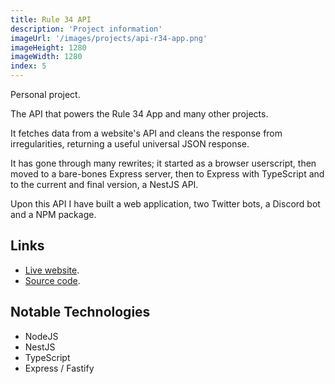 ```yaml
---
title: Rule 34 API
description: 'Project information'
imageUrl: '/images/projects/api-r34-app.png'
imageHeight: 1280
imageWidth: 1280
index: 5
---
```


Personal project.

The API that powers the Rule 34 App and many other projects.

It fetches data from a website's API and cleans the response from irregularities, returning a useful universal JSON response.

It has gone through many rewrites; it started as a browser userscript, then moved to a bare-bones Express server, then to Express with TypeScript and to the current and final version, a NestJS API.

Upon this API I have built a web application, two Twitter bots, a Discord bot and a NPM package.

## Links

- [Live website](https://api.r34.app).
- [Source code](https://github.com/Rule-34/API).

## Notable Technologies

- NodeJS
- NestJS
- TypeScript
- Express / Fastify
